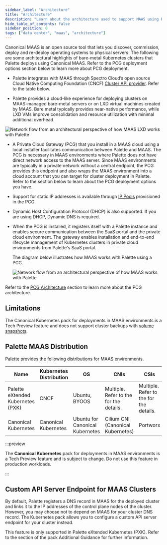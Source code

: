```yaml
---
sidebar_label: "Architecture"
title: "Architecture"
description: "Learn about the architecture used to support MAAS using Palette"
hide_table_of_contents: false
sidebar_position: 0
tags: ["data center", "maas", "architecture"]
---
```


Canonical MAAS is an open source tool that lets you discover, commission, deploy and re-deploy operating systems to
physical servers. The following are some architectural highlights of bare-metal Kubernetes clusters that Palette deploys
using Canonical MAAS. Refer to the PCG deployment options section below to learn more about PCG deployment.

- Palette integrates with MAAS through Spectro Cloud’s open source Cloud Native Computing Foundation (CNCF)
  [Cluster API provider](https://github.com/spectrocloud/cluster-api-provider-maas). Refer to the table below.

- Palette provides a cloud-like experience for deploying clusters on MAAS-managed bare-metal servers or on LXD virtual
  machines created by MAAS. Bare metal typically provides near-native performance, while LXD VMs improve consolidation
  and resource utilization with minimal additional overhead.

![Network flow from an architectural perspective of how MAAS LXD works with Palette](/clusters_data-center_maas_arch-diagram-maas-lxd_mk.webp)

- A Private Cloud Gateway (PCG) that you install in a MAAS cloud using a local installer facilitates communication
  between Palette and MAAS. The PCG is necessary in MAAS environments where Palette does not have direct network access
  to the MAAS server. Since MAAS environments are typically in a private network without a central endpoint, the PCG
  provides this endpoint and also wraps the MAAS environment into a cloud account that you can target for cluster
  deployment in Palette. Refer to the section below to learn about the PCG deployment options you have.

- Support for static IP addresses is available through [IP Pools](../../pcg/manage-pcg/create-manage-node-pool.md)
  provisioned in the PCG.

- Dynamic Host Configuration Protocol (DHCP) is also supported. If you are using DHCP, Dynamic DNS is required.

- When the PCG is installed, it registers itself with a Palette instance and enables secure communication between the
  SaaS portal and the private cloud environment. The gateway enables installation and end-to-end lifecycle management of
  Kubernetes clusters in private cloud environments from Palette's SaaS portal.

  The diagram below illustrates how MAAS works with Palette using a PCG.

  ![Network flow from an architectural perspective of how MAAS works with Palette](/clusters_data-center_maas_arch-diagram-new-4-7-b.webp)

Refer to the [PCG Architecture](../../pcg/architecture.md) section to learn more about the PCG architecture.

## Limitations

The Canonical Kubernetes pack for deployments in MAAS environments is a Tech Preview feature and does not support
cluster backups with [volume snapshots](../../cluster-management/backup-restore/backup-restore.md#volume-snapshots).

## Palette MAAS Distribution

Palette provides the following distributions for MAAS environments.

| Name                              | Kubernetes Distribution | OS                              | CNIs                                                                                                                         | CSIs                                                                                                                         |
| --------------------------------- | ----------------------- | ------------------------------- | ---------------------------------------------------------------------------------------------------------------------------- | ---------------------------------------------------------------------------------------------------------------------------- |
| Palette eXtended Kubernetes (PXK) | CNCF                    | Ubuntu, BYOOS                   | Multiple. Refer to the <VersionedLink text="pack information" url="/integrations/packs/?pack=kubernetes" /> for the details. | Multiple. Refer to the <VersionedLink text="pack information" url="/integrations/packs/?pack=kubernetes" /> for the details. |
| Canonical Kubernetes              | Canonical Kubernetes    | Ubuntu for Canonical Kubernetes | Cilium CNI (Canonical Kubernetes)                                                                                            | Portworx                                                                                                                     |

:::preview

The **Canonical Kubernetes** pack for deployments in MAAS environments is a Tech Preview feature and is subject to
change. Do not use this feature in production workloads.

:::

## Custom API Server Endpoint for MAAS Clusters

By default, Palette registers a DNS record in MAAS for the deployed cluster and links it to the IP addresses of the
control plane nodes of the cluster. However, you may choose not to depend on MAAS for your cluster DNS record. The
Kubernetes pack allows you to configure a custom API server endpoint for your cluster instead.

<!-- prettier-ignore-start -->

This feature is only supported in Palette eXtended Kubernetes (PXK). Refer to the <VersionedLink
  text="Custom API Server Endpoint for MAAS Clusters"
  url="/integrations/packs/?pack=kubernetes"
/>
section of the pack Additional Guidance for further information.

<!-- prettier-ignore-end -->
